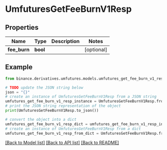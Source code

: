 # UmfuturesGetFeeBurnV1Resp


## Properties

Name | Type | Description | Notes
------------ | ------------- | ------------- | -------------
**fee_burn** | **bool** |  | [optional] 

## Example

```python
from binance.derivatives.umfutures.models.umfutures_get_fee_burn_v1_resp import UmfuturesGetFeeBurnV1Resp

# TODO update the JSON string below
json = "{}"
# create an instance of UmfuturesGetFeeBurnV1Resp from a JSON string
umfutures_get_fee_burn_v1_resp_instance = UmfuturesGetFeeBurnV1Resp.from_json(json)
# print the JSON string representation of the object
print(UmfuturesGetFeeBurnV1Resp.to_json())

# convert the object into a dict
umfutures_get_fee_burn_v1_resp_dict = umfutures_get_fee_burn_v1_resp_instance.to_dict()
# create an instance of UmfuturesGetFeeBurnV1Resp from a dict
umfutures_get_fee_burn_v1_resp_from_dict = UmfuturesGetFeeBurnV1Resp.from_dict(umfutures_get_fee_burn_v1_resp_dict)
```
[[Back to Model list]](../README.md#documentation-for-models) [[Back to API list]](../README.md#documentation-for-api-endpoints) [[Back to README]](../README.md)


